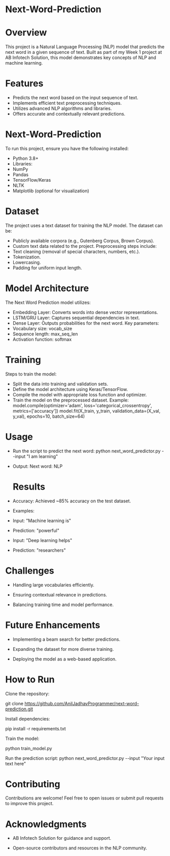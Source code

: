 # Next-Word-Prediction
# Overview
This project is a Natural Language Processing (NLP) model that predicts the next word in a given sequence of text. Built as part of my Week 1 project at AB Infotech Solution, this model demonstrates key concepts of NLP and machine learning.
# Features
- Predicts the next word based on the input sequence of text.
- Implements efficient text preprocessing techniques.
- Utilizes advanced NLP algorithms and libraries.
- Offers accurate and contextually relevant predictions.
# Next-Word-Prediction
To run this project, ensure you have the following installed:
- Python 3.8+
- Libraries:
- NumPy
- Pandas
- TensorFlow/Keras
- NLTK
- Matplotlib (optional for visualization)
# Dataset 
The project uses a text dataset for training the NLP model. The dataset can be:
- Publicly available corpora (e.g., Gutenberg Corpus, Brown Corpus).
- Custom text data related to the project.
Preprocessing steps include:
- Text cleaning (removal of special characters, numbers, etc.).
- Tokenization.
- Lowercasing.
- Padding for uniform input length.
# Model Architecture
The Next Word Prediction model utilizes:
- Embedding Layer: Converts words into dense vector representations.
- LSTM/GRU Layer: Captures sequential dependencies in text.
- Dense Layer: Outputs probabilities for the next word.
Key parameters:
- Vocabulary size: vocab_size
- Sequence length: max_seq_len
- Activation function: softmax
# Training 
Steps to train the model:
- Split the data into training and validation sets.
- Define the model architecture using Keras/TensorFlow.
- Compile the model with appropriate loss function and optimizer.
- Train the model on the preprocessed dataset.
Example:
model.compile(optimizer='adam', loss='categorical_crossentropy', metrics=['accuracy'])
model.fit(X_train, y_train, validation_data=(X_val, y_val), epochs=10, batch_size=64)
# Usage
- Run the script to predict the next word:
python next_word_predictor.py --input "I am learning"
- Output:
  Next word: NLP
  # Results

- Accuracy: Achieved ~85% accuracy on the test dataset.

- Examples:

- Input: "Machine learning is"

- Prediction: "powerful"

- Input: "Deep learning helps"

- Prediction: "researchers"
# Challenges

- Handling large vocabularies efficiently.

- Ensuring contextual relevance in predictions.

- Balancing training time and model performance.
# Future Enhancements

- Implementing a beam search for better predictions.

- Expanding the dataset for more diverse training.

- Deploying the model as a web-based application.
# How to Run

Clone the repository:

git clone https://github.com/AnilJadhavProgrammer/next-word-prediction.git

Install dependencies:

pip install -r requirements.txt

Train the model:

python train_model.py

Run the prediction script:
python next_word_predictor.py --input "Your input text here"
# Contributing

Contributions are welcome! Feel free to open issues or submit pull requests to improve this project.
# Acknowledgments

- AB Infotech Solution for guidance and support.

- Open-source contributors and resources in the NLP community.
